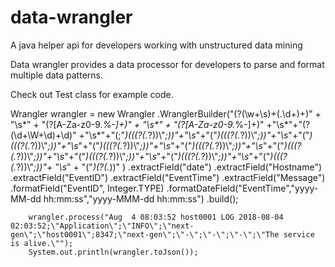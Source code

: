 # data-wrangler
A java helper api for developers working with unstructured data mining

Data wrangler provides a data processor for developers to parse and format multiple data patterns.

Check out Test class for example code. 

 Wrangler wrangler = new Wrangler
                .WranglerBuilder("(?<date>(\\w+\\s)+(.\\d+)+)" + "\\s*" + "(?<loggingHost>[A-Za-z0-9._%-]+)" + "\\s*" + "(?<info1>[A-Za-z0-9._%-]+)" +"\\s*"+"(?<EventTime>(\\d+\\W+\\d)+\\d)" +"\\s*"+"(;\"*)(((?<EventType>(.*?))\\\"*;))"+"\\s*"+"(\"*)(((?<Severity>(.*?))\\\"*;))"+"\\s*"+"(\"*)(((?<Channel>(.*?))\\\"*;))"+"\\s*"+"(\"*)(((?<Hostname>(.*?))\\\"*;))"+"\\s*"+"(\"*)(((?<EventID>(.*?))\\\"*;))"+"\\s*"+"(\"*)(((?<SourceName>(.*?))\\\"*;))"+"\\s*"+"(\"*)(((?<AccountName>(.*?))\\\"*;))"+"\\s*"+"(\"*)(((?<AccountType>(.*?))\\\"*;))"+"\\s*"+"(\"*)(((?<Domain>(.*?))\\\"*;))"+ "\\s*" + "(\"*)(?<Message>(.*))" )
                .extractField("date")
                .extractField("Hostname")
                .extractField("EventID")
                .extractField("EventTime")
                .extractField("Message")
                .formatField("EventID", Integer.TYPE)
                .formatDateField("EventTime","yyyy-MM-dd hh:mm:ss","yyyy-MMM-dd hh:mm:ss")
                .build();

        wrangler.process("Aug  4 08:03:52 host0001 LOG 2018-08-04 02:03:52;\"Application\";\"INFO\";\"next-gen\";\"host0001\";8347;\"next-gen\";\"-\";\"-\";\"-\";\"The service is alive.\"");
        System.out.println(wrangler.toJson());
